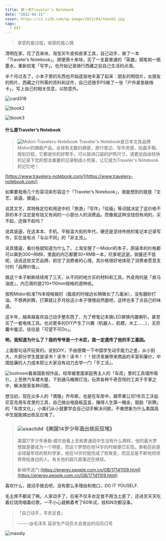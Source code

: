 ```yaml
---
title: 做一本Traveler's Notebook
date: "2012-04-21"
cover: https://c2.is26.com/wp-image/2012/04/tbook2.jpg
tags:
  - DIY
---
```


> 享受的是过程，收获的是心情

清明在家，花了百来块，淘宝买牛皮和皮革工具，自己动手，做了一本「Traveler’s Notebook」。顺便用十来块，买了一支最普通的「英雄」钢笔和一瓶墨水，重新拾笔「写字」，也开始记录骑行西藏之前自己生活的点滴。

半个月过去了，小本子里的东西也开始逐渐地丰富了起来：朋友的明信片，女朋友的照片，西藏之行所需的资料和证件，自己还随手PS做了一张「户外紧急联络卡」，写上自己的相关信息，以防意外。

![card318](https://c2.is26.com/wp-image/2012/04/card318.jpg)

![tbook2](https://c2.is26.com/wp-image/2012/04/tbook2.jpg)

![tbook3](https://c2.is26.com/wp-image/2012/04/tbook3.jpg)

#### 什么是Traveler’s Notebook

> ![Midori-Travelers-Notebook](https://c2.is26.com/wp-image/2012/04/Midori-Travelers-Notebook.jpg)
> Traveler's Notebook是日本文具品牌Midori的旗舰产品，全球有无数的拥趸，旅行笔记、写作灵感、绘画手稿、规划日程，它都是你的好帮手。可以放进口袋的护照尺寸。请更加自由轻快的记录下您的想法重要的记录制成小剪报，让它成为Traveler's Notebook的记忆吧！

[https://www.travelers-notebook.com/](https://www.travelers-notebook.com/)

如果要我用几个形容词来形容这个「Traveler’s Notebook」，我能想到的就是「文艺、装逼、傻逼」。

说其文艺，其特殊定位和用途中的「旅游」「写作」「绘画」等词就决定了这价格不菲的本子注定是有钱又有闲的一小部分人的消费品。而像我这种没钱但有闲的，买不起，还做不起吗？

说其装逼，在这本本、手机、平板滥大街的年代，硬还是坚持传统的笔记本记录写作，实在是有点「与众不同」的「非主流」。

说其傻逼，看价格就知道为什么了。上淘宝搜了一Midori的本子，原装本的价格都可以飙到300+RMB，里面的内芯都要30+RMB一本，坑爹呢这是。销量还不低呢，话说这些文艺品牌，抓住了消费者的心理，其价格很好地体现了消费者愿意支付的「品牌价值」。

做这个本子断断续续用了三天，从不同的地方买的材料和工具，外皮用的是「疯马油皮」，内芯用的是210\*110mm规格的道林纸。

按照Midori标准TN本规格做的（裁皮的时候边长稍微长了几毫米），没有磨砂打油，不想再折腾，打算就让岁月给这小本子慢慢自然磨吧，这样也多了点自己的味道。

这半年，越来越喜欢自己动手整东西了，为了修笔记本换LED屏换内置喇叭，甚至买了一套电烙工具。也对更多的DIY产生了兴趣（机器人，航模，木工……），无奈囊中羞涩，往往是「可望不可Do」。

**哟，我知道为什么了？我的爷爷是一个木匠，我一定遗传了他的手工基因。**

上面那句话开玩笑的。说到DIY，不由感慨一下中国学生动手能力之差，从小到大，大部分学生就是读书！读书！读书！！！经济发展带来商品的丰富和廉价，中国低廉的人力成本耶让大家没有动力去学一门「手工活」。

![toolroom](https://c2.is26.com/wp-image/2012/04/toolroom.jpg)看美国影视作品，经常被里面家庭男主人的「车库」里的工具墙所吸引，上至修汽车建木屋，下到通马桶换灯泡，玩弄各种千奇百怪的工具于手掌之中，解决居家各种问题。

想当初，现在众多人的「偶像」乔布斯，也是在车库中，跟苹果公司1号员工沃兹尼亚克用车库里的工具，自己做出电路板蓝盒，赚得人生第一桶金，鼓励「折腾」的「车库文化」，小美们从小就要学会自己动手解决问题，不难想象为什么美国高中生就能搞出核反应堆了。

> ### ![usachild](https://c2.is26.com/wp-image/2012/04/usachild.jpg)《美国14岁少年造出核反应堆》
>
> 美国17岁少年泰勒·威尔逊看上去和普通高中生没有什么两样，他的最大梦想就是要成为一个明星，而这个梦想在他14岁的时候便已实现。泰勒目前是全球最年轻的核科学家，他在14岁时就完成了核聚变，而且总是不断地将惊奇带给身边的人，有关他的超凡故事还在继续。
>
> 新闻传送门:[https://energy.people.com.cn/GB/17141109.html](https://energy.people.com.cn/GB/17141109.html)

喜欢什么，就动手做去吧，没有那么多理由和借口，DO IT YOUSELF.

毛主席不都说了嘛。人家动手了，后来不仅丰衣足食不用当土匪了，还进京天天吃着红烧肉唱着红歌，一不小心就赖着考了60年试，挂科N次都没事。

> 「自己动手，丰衣足食」
>
> \------@毛泽东 延安生产动员大会提出的动员口号

![maodiy](https://c2.is26.com/wp-image/2012/04/maodiy.jpg)
